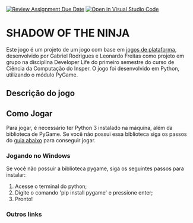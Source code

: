 [![Review Assignment Due Date](https://classroom.github.com/assets/deadline-readme-button-24ddc0f5d75046c5622901739e7c5dd533143b0c8e959d652212380cedb1ea36.svg)](https://classroom.github.com/a/F62_0SL3)
[![Open in Visual Studio Code](https://classroom.github.com/assets/open-in-vscode-718a45dd9cf7e7f842a935f5ebbe5719a5e09af4491e668f4dbf3b35d5cca122.svg)](https://classroom.github.com/online_ide?assignment_repo_id=10907815&assignment_repo_type=AssignmentRepo)
# SHADOW OF THE NINJA

Este jogo é um projeto de um jogo com base em [jogos de plataforma](https://pt.wikipedia.org/wiki/Jogo_eletr%C3%B4nico_de_plataforma), desenvolvido por Gabriel Rodrigues e Leonardo Freitas como projeto em grupo na disciplina Developer Life do primeiro semestre do curso de Ciência da Computação do Insper. O jogo foi desenvolvido em Python, utilizando o módulo PyGame.

## Descrição do jogo

## Como Jogar

Para jogar, é necessário ter Python 3 instalado na máquina, além da biblioteca de PyGame. Se você não possui essa biblioteca siga os passos do [guia abaixo](#jogando-no-windows) para conseguir jogar.

### Jogando no Windows

Se você não possuir a biblioteca pygame, siga os seguintes passos para instalar: 
1. Acesse o terminal do python;
2. Digite o comando 'pip install pygame' e pressione enter;
3. Pronto!

### Outros links
